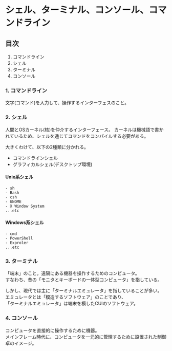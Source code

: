 # シェル、ターミナル、コンソール、コマンドライン

## 目次
1. コマンドライン
2. シェル
3. ターミナル
4. コンソール    
  
### 1. コマンドライン
文字(コマンド)を入力して、操作するインターフェスのこと。

### 2. シェル
人間とOSカーネル(核)を仲介するインターフェース。
カーネルは機械語で書かれているため、シェルを通じてコマンドをコンパイルする必要がある。  

大きくわけて、以下の2種類に分かれる。
- コマンドラインシェル
- グラフィカルシェル(デスクトップ環境)

#### Unix系シェル
```
- sh
- Bash
- csh
- GNOME
- X Window System
...etc
``` 
#### Windows系シェル
```
- cmd
- PowerShell
- Exproler
...etc
```  
  
### 3. ターミナル
「端末」のこと。遠隔にある機器を操作するためのコンピュータ。  
すなわち、昔の「モニタとキーボードの一体型コンピュータ」を指している。  

しかし、現代では主に「ターミナルエミュレータ」を指していることが多い。  
エミュレータとは「模造するソフトウェア」のことであり、  
「ターミナルエミュレータ」は端末を模したCUIのソフトウェア。  
  

### 4. コンソール
コンピュータを直接的に操作するために機器。  
メインフレーム時代に、コンピュータを一元的に管理するために設置された制御卓のイメージ。
  

